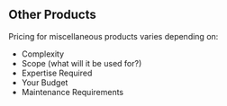 ## Other Products

Pricing for miscellaneous products varies depending on:

- Complexity
- Scope (what will it be used for?)
- Expertise Required
- Your Budget
- Maintenance Requirements